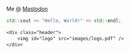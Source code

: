 Me @ <a rel="me" href="https://mastodon.online/@aquadogus">Mastodon</a>
```c++
std::cout << "Hello, World!" << std::endl;
```

    <div class="header">
        <img id="logo" src="images/logo.pdf" />
    </div>